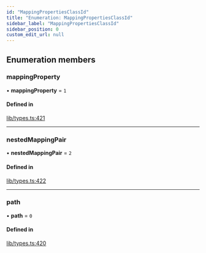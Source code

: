 ```yaml
---
id: "MappingPropertiesClassId"
title: "Enumeration: MappingPropertiesClassId"
sidebar_label: "MappingPropertiesClassId"
sidebar_position: 0
custom_edit_url: null
---
```


## Enumeration members

### mappingProperty

• **mappingProperty** = `1`

#### Defined in

[lib/types.ts:421](https://github.com/nartc/mapper/blob/e4b240d/packages/core/src/lib/types.ts#L421)

___

### nestedMappingPair

• **nestedMappingPair** = `2`

#### Defined in

[lib/types.ts:422](https://github.com/nartc/mapper/blob/e4b240d/packages/core/src/lib/types.ts#L422)

___

### path

• **path** = `0`

#### Defined in

[lib/types.ts:420](https://github.com/nartc/mapper/blob/e4b240d/packages/core/src/lib/types.ts#L420)
